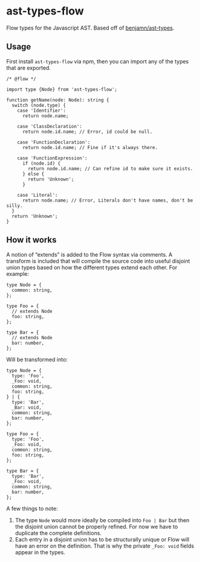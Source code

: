 ast-types-flow
==============

Flow types for the Javascript AST. Based off of [benjamn/ast-types](https://github.com/benjamn/ast-types).

Usage
-----

First install `ast-types-flow` via npm, then you can import any of the types that are exported.

    /* @flow */

    import type {Node} from 'ast-types-flow';

    function getName(node: Node): string {
      switch (node.type) {
        case 'Identifier':
          return node.name;

        case 'ClassDeclaration':
          return node.id.name; // Error, id could be null.

        case 'FunctionDeclaration':
          return node.id.name; // Fine if it's always there.

        case 'FunctionExpression':
          if (node.id) {
            return node.id.name; // Can refine id to make sure it exists.
          } else {
            return 'Unknown';
          }

        case 'Literal':
          return node.name; // Error, Literals don't have names, don't be silly.
      }
      return 'Unknown';
    }

How it works
------------

A notion of “extends” is added to the Flow syntax via comments. A transform is included that will compile the source code into useful disjoint union types based on how the different types extend each other. For example:

    type Node = {
      common: string,
    };

    type Foo = {
      // extends Node
      foo: string,
    };

    type Bar = {
      // extends Node
      bar: number,
    };

Will be transformed into:

    type Node = {
      type: 'Foo',
      _Foo: void,
      common: string,
      foo: string,
    } | {
      type: 'Bar',
      _Bar: void,
      common: string,
      bar: number,
    };

    type Foo = {
      type: 'Foo',
      _Foo: void,
      common: string,
      foo: string,
    };

    type Bar = {
      type: 'Bar',
      _Foo: void,
      common: string,
      bar: number,
    };

A few things to note:

1.  The type `Node` would more ideally be compiled into `Foo | Bar` but then the disjoint union cannot be properly refined. For now we have to duplicate the complete definitions.
2.  Each entry in a disjoint union has to be structurally unique or Flow will have an error on the definition. That is why the private `_Foo: void` fields appear in the types.
